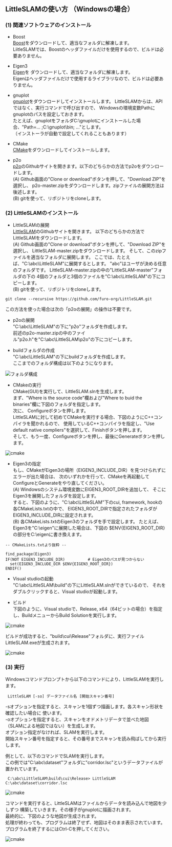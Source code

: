 ﻿## LittleSLAMの使い方 （Windowsの場合）

### (1) 関連ソフトウェアのインストール

- Boost  
[Boost](http://www.boost.org/)をダウンロードして、適当なフォルダに解凍します。  
LiitleSLAMでは、Boostのヘッダファイルだけを使用するので、ビルドは必要ありません。

- Eigen3  
[Eigen](http://eigen.tuxfamily.org/index.php?title=Main_Page)を
ダウンロードして、適当なフォルダに解凍します。  
Eigenはヘッダファイルだけで使用するライブラリなので、ビルドは必要ありません。

- gnuplot  
[gnuplot](http://www.gnuplot.info/)をダウンロードしてインストールします。 
LittleSLAMからは、APIではなく、実行コマンドで呼び出すので、
Windowsの環境変数Pathにgnuplotのパスを設定しておきます。  
たとえば、gnuplotをフォルダC:\gnuplotにインストールした場合、"Path=... ;C:\gnuplot\bin; ..."とします。  
（インストーラが自動で設定してくれることもあります）

- CMake  
[CMake](https://cmake.org/)をダウンロードしてインストールします。

- p2o  
[p2o](https://github.com/furo-org/p2o)のGithubサイトを開きます。以下のどちらかの方法でp2oをダウンロードします。  
(A) Github画面の"Clone or download"ボタンを押して、"Download ZIP"を選択し、
p2o-master.zipをダウンロードします。zipファイルの展開方法は後述します。  
(B) gitを使って、リポジトリをcloneします。  

### (2) LittleSLAMのインストール

- LittleSLAMの展開  
[LittleSLAM](https://github.com/furo-org/LittleSLAM)のGithubサイトを開きます。
以下のどちらかの方法でLittleSLAMをダウンロードします。  
(A) Github画面の"Clone or download"ボタンを押して、"Download ZIP"を選択し、
LittleSLAM-master.zipをダウンロードします。
そして、このzipファイルを適当なフォルダに展開します。
ここでは、たとえば、"C:\abc\LittleSLAM"に展開するとします。
"abc"はユーザが決める任意のフォルダです。
LittleSLAM-master.zipの中の"LittleSLAM-master"フォルダの下の
4個のフォルダと3個のファイルを"C:\abc\LittleSLAM"の下にコピーします。  
(B) gitを使って、リポジトリをcloneします。  
```
git clone --recursive https://github.com/furo-org/LittleSLAM.git
```
この方法を使った場合は次の「p2oの展開」の操作は不要です。

- p2oの展開   
"C:\abc\LittleSLAM"の下に"p2o"フォルダを作成します。  
前述のp2o-master.zipの中のファイル"p2o.h"を"C:\abc\LittleSLAM\p2o"の下にコピーします。  

- buildフォルダの作成  
"C:\abc\LittleSLAM"の下にbuildフォルダを作成します。  
ここまでのフォルダ構成は以下のようになります。

![フォルダ構成](images/folders.png)

- CMakeの実行  
CMake(GUI)を実行して、LittleSLAM.slnを生成します。  
まず、"Where is the source code"欄および"Where to buid the binaries"欄に下図のフォルダを指定します。  
次に、 Configureボタンを押します。  
LittleSLAMに対して初めてCMakeを実行する場合、下図のようにC++コンパイラを聞かれるので、
使用しているC++コンパイラを指定し、"Use default native compliers"を選択して、Finishボタンを押します。  
そして、もう一度、Configureボタンを押し、最後にGenerateボタンを押します。


![cmake](images/cmake.png)

- Eigen3の指定   
もし、CMakeがEigen3の場所（EIGEN3_INCLUDE_DIR）を見つけられずにエラーが出た場合は、
次のいずれかを行って、CMakeを再起動してConfigureとGenerateをやり直してください。  
(A) Windowsのシステム環境変数にEIGEN3_ROOT_DIRを追加して、
そこにEigen3を展開したフォルダを設定します。  
すると、下図のように、"C:\abc\LittleSLAM"下のcui, framework, hookの各CMakeLists.txtの中で、
EIGEN3_ROOT_DIRで指定されたフォルダがEIGEN3_INCLUDE_DIRに設定されます。  
(B) 各CMakeLists.txtのEigen3のフォルダを手で設定します。
たとえば、Eigen3を"C:\eigen"に展開した場合は、下図の
$ENV{EIGEN3_ROOT_DIR}の部分をC:\eigenに書き換えます。  

```
-- CMakeLists.txtより抜粋 --

find_package(Eigen3)  
IF(NOT EIGEN3_INCLUDE_DIR)          # Eigen3のパスが見つからない
  set(EIGEN3_INCLUDE_DIR $ENV{EIGEN3_ROOT_DIR})
ENDIF() 
```  

- Visual studioの起動  
"C:\abc\LittleSLAM\build"の下にLittleSLAM.slnができているので、
それをダブルクリックすると、Visual studioが起動します。

- ビルド  
下図のように、Visual studioで、Release, x64（64ビットの場合）を指定し、BuildメニューからBuild Solutionを実行します。

![cmake](images/build.png)


ビルドが成功すると、"build\cui\Release"フォルダに、実行ファイルLittleSLAM.exeが生成されます。  

![cmake](images/exefile.png)

### (3) 実行

Windowsコマンドプロンプトから以下のコマンドにより、LittleSLAMを実行します。

</code></pre>
<pre><code> LittleSLAM [-so] データファイル名 [開始スキャン番号]
</code></pre>

-sオプションを指定すると、スキャンを1個ずつ描画します。各スキャン形状を確認したい場合に
使います。  
-oオプションを指定すると、スキャンをオドメトリデータで並べた地図
（SLAMによる地図ではない）を生成します。  
オプション指定がなければ、SLAMを実行します。  
開始スキャン番号を指定すると、その番号までスキャンを読み飛ばしてから実行します。

例として、以下のコマンドでSLAMを実行します。  
この例では"C:\abc\dataset"フォルダに"corridor.lsc"というデータファイルが置かれています。  
</code></pre>
<pre><code> C:\abc\LittleSLAM\build\cui\Release> LittleSLAM C:\abc\dataset\corridor.lsc
</code></pre>

![cmake](images/command.png)  
  
コマンドを実行すると、LittleSLAMはファイルからデータを読み込んで地図を少しずつ
構築していきます。その様子がgnuplotに描画されます。  
最終的に、下図のような地図が生成されます。  
処理が終わっても、プログラムは終了せず、地図はそのまま表示されています。  
プログラムを終了するにはCtrl-Cを押してください。


![cmake](images/result.png)


